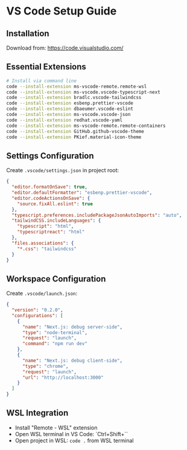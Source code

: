 # VS Code Setup Guide

## Installation
Download from: https://code.visualstudio.com/

## Essential Extensions
```bash
# Install via command line
code --install-extension ms-vscode-remote.remote-wsl
code --install-extension ms-vscode.vscode-typescript-next
code --install-extension bradlc.vscode-tailwindcss
code --install-extension esbenp.prettier-vscode
code --install-extension dbaeumer.vscode-eslint
code --install-extension ms-vscode.vscode-json
code --install-extension redhat.vscode-yaml
code --install-extension ms-vscode-remote.remote-containers
code --install-extension GitHub.github-vscode-theme
code --install-extension PKief.material-icon-theme
```

## Settings Configuration
Create `.vscode/settings.json` in project root:
```json
{
  "editor.formatOnSave": true,
  "editor.defaultFormatter": "esbenp.prettier-vscode",
  "editor.codeActionsOnSave": {
    "source.fixAll.eslint": true
  },
  "typescript.preferences.includePackageJsonAutoImports": "auto",
  "tailwindCSS.includeLanguages": {
    "typescript": "html",
    "typescriptreact": "html"
  },
  "files.associations": {
    "*.css": "tailwindcss"
  }
}
```

## Workspace Configuration
Create `.vscode/launch.json`:
```json
{
  "version": "0.2.0",
  "configurations": [
    {
      "name": "Next.js: debug server-side",
      "type": "node-terminal",
      "request": "launch",
      "command": "npm run dev"
    },
    {
      "name": "Next.js: debug client-side",
      "type": "chrome",
      "request": "launch",
      "url": "http://localhost:3000"
    }
  ]
}
```

## WSL Integration
- Install "Remote - WSL" extension
- Open WSL terminal in VS Code: `Ctrl+Shift+`` 
- Open project in WSL: `code .` from WSL terminal